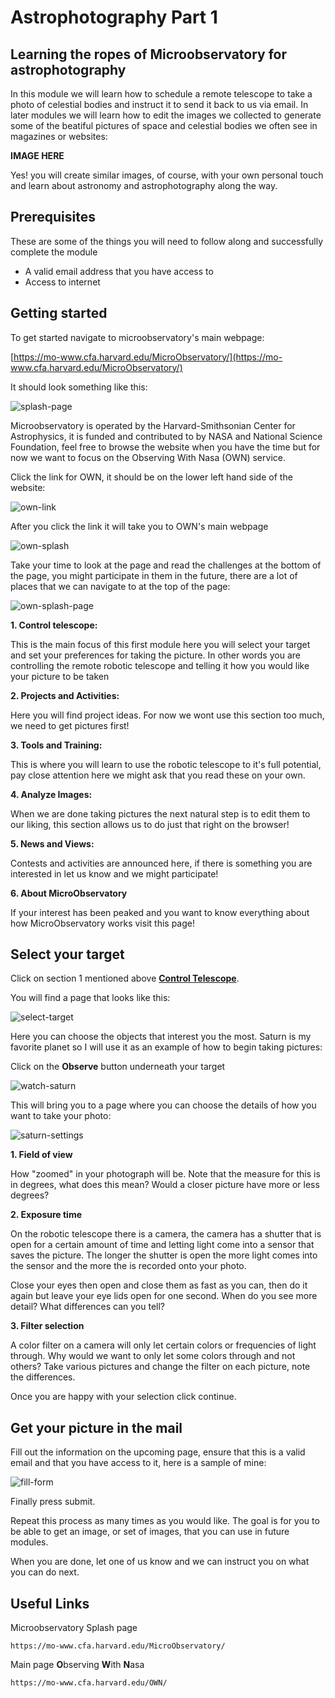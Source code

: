 # Astrophotography Part 1

## Learning the ropes of Microobservatory for astrophotography

In this module we will learn how to schedule a remote telescope to take a photo of celestial bodies and instruct it to send it back to us via email. In later modules we will learn how to edit the images we collected to generate some of the beatiful pictures of space and celestial bodies we often see in magazines or websites:

**IMAGE HERE**

Yes! you will create similar images, of course, with your own personal touch and learn about astronomy and astrophotography along the way.

## Prerequisites

These are some of the things you will need to follow along and successfully complete the module

- A valid email address that you have access to
- Access to internet

## Getting started

To get started navigate to microobservatory's main webpage:

[https://mo-www.cfa.harvard.edu/MicroObservatory/](https://mo-www.cfa.harvard.edu/MicroObservatory/)

It should look something like this:

![splash-page](assets/splash-page.jpg)

Microobservatory is operated by the Harvard-Smithsonian Center for Astrophysics, it is funded and contributed to by NASA and National Science Foundation, feel free to browse the website when you have the time but for now we want to focus on the Observing With Nasa (OWN) service.

Click the link for OWN, it should be on the lower left hand side of the website:

![own-link](assets/OWN-link.jpg)

After you click the link it will take you to OWN's main webpage

![own-splash](assets/own-splash.jpg)

Take your time to look at the page and read the challenges at the bottom of the page, you might participate in them in the future, there are a lot of places that we can navigate to at the top of the page:

![own-splash-page](assets/own-splash-page.jpg)

**1\. Control telescope:**

This is the main focus of this first module here you will select your target and set your preferences for taking the picture. In other words you are controlling the remote robotic telescope and telling it how you would like your picture to be taken

**2\. Projects and Activities:**

Here you will find project ideas. For now we wont use this section too much, we need to get pictures first!

**3\. Tools and Training:**

This is where you will learn to use the robotic telescope to it's full potential, pay close attention here we might ask that you read these on your own.

**4\. Analyze Images:**

When we are done taking pictures the next natural step is to edit them to our liking, this section allows us to do just that right on the browser!

**5\. News and Views:**

Contests and activities are announced here, if there is something you are interested in let us know and we might participate!

**6\. About MicroObservatory**

If your interest has been peaked and you want to know everything about how MicroObservatory works visit this page!

## Select your target

Click on section 1 mentioned above **[Control Telescope](https://mo-www.cfa.harvard.edu/cgi-bin/OWN/Own.pl)**.

You will find a page that looks like this:

![select-target](assets/select-target.jpg)

Here you can choose the objects that interest you the most. Saturn is my favorite planet so I will use it as an example of how to begin taking pictures:

Click on the **Observe** button underneath your target

![watch-saturn](assets/watch-saturn.jpg)

This will bring you to a page where you can choose the details of how you want to take your photo:

![saturn-settings](assets/saturn-settings.jpg)

**1\. Field of view**

How "zoomed" in your photograph will be. Note that the measure for this is in degrees, what does this mean? Would a closer picture have more or less degrees?

**2\. Exposure time**

On the robotic telescope there is a camera, the camera has a shutter that is open for a certain amount of time and letting light come into a sensor that saves the picture. The longer the shutter is open the more light comes into the sensor and the more the is recorded onto your photo.

Close your eyes then open and close them as fast as you can, then do it again but leave your eye lids open for one second. When do you see more detail? What differences can you tell?

**3\. Filter selection**

A color filter on a camera will only let certain colors or frequencies of light through. Why would we want to only let some colors through and not others? Take various pictures and change the filter on each picture, note the differences.

Once you are happy with your selection click continue.

## Get your picture in the mail

Fill out the information on the upcoming page, ensure that this is a valid email and that you have access to it, here is a sample of mine:

![fill-form](assets/fill-form.jpg)

Finally press submit.

Repeat this process as many times as you would like. The goal is for you to be able to get an image, or set of images, that you can use in future modules.

When you are done, let one of us know and we can instruct you on what you can do next.

## Useful Links

Microobservatory Splash page

`https://mo-www.cfa.harvard.edu/MicroObservatory/`

Main page **O**bserving **W**ith **N**asa

`https://mo-www.cfa.harvard.edu/OWN/`